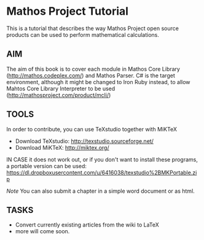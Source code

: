 Mathos Project Tutorial
=======================

This is a tutorial that describes the way Mathos Project open source products can be used to perform mathematical calculations.

AIM
----
The aim of this book is to cover each module in Mathos Core Library (http://mathos.codeplex.com/) and Mathos Parser.
C# is the target environment, although it might be changed to Iron Ruby instead, to allow Mahtos Core Library Interpreter to be used (http://mathosproject.com/product/mcli/)


TOOLS
-----
In order to contribute, you can use TeXstudio together with MiKTeX
* Download TeXstudio: http://texstudio.sourceforge.net/
* Download MiKTeX: http://miktex.org/

IN CASE it does not work out, or if you don't want to install these programs, a portable version can be used: https://dl.dropboxusercontent.com/u/6416038/texstudio%2BMKPortable.zip


_Note_ You can also submit a chapter in a simple word document or as html.

TASKS
------
 * Convert currently existing articles from the wiki to LaTeX
 * more will come soon.
